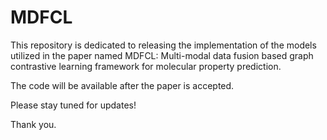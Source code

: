 # MDFCL
This repository is dedicated to releasing the implementation of the models utilized in the paper named MDFCL: Multi-modal data fusion based graph contrastive learning framework for molecular property prediction.

The code will be available after the paper is accepted.

Please stay tuned for updates!

Thank you.
